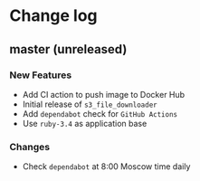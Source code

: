 # Change log

## master (unreleased)

### New Features

* Add CI action to push image to Docker Hub
* Initial release of `s3_file_downloader`
* Add `dependabot` check for `GitHub Actions`
* Use `ruby-3.4` as application base

### Changes

* Check `dependabot` at 8:00 Moscow time daily
